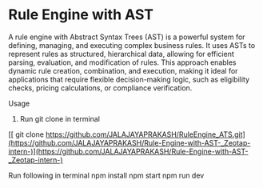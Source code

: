 # Rule Engine with AST

A rule engine with Abstract Syntax Trees (AST) is a powerful system for defining, managing, and executing complex business rules. It uses ASTs to represent rules as structured, hierarchical data, allowing for efficient parsing, evaluation, and modification of rules. This approach enables dynamic rule creation, combination, and execution, making it ideal for applications that require flexible decision-making logic, such as eligibility checks, pricing calculations, or compliance verification.

Usage
1. Run git clone in terminal

[[ git clone https://github.com/JALAJAYAPRAKASH/RuleEngine_ATS.git](https://github.com/JALAJAYAPRAKASH/Rule-Engine-with-AST-_Zeotap-intern-)](https://github.com/JALAJAYAPRAKASH/Rule-Engine-with-AST-_Zeotap-intern-)
 
Run following in terminal
  npm install
  npm start
  npm run dev
 
